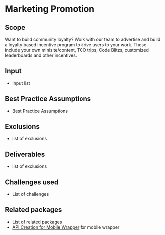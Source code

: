 # Marketing Promotion

## Scope

Want to build community loyalty?  Work with our team to advertise and build a loyalty based incentive program to drive users to your work.  These include  your own minisite/content, TCO trips, Code Blitzs, customized leaderboards and other incentives.

## Input

- Input list

## Best Practice Assumptions
- Best Practice Assumptions

## Exclusions
- list of exclusions

## Deliverables

- list of exclusions

## Challenges used

- List of challenges

## Related packages
- List of related packages
- [API Creation for Mobile Wrapper](../api-creation-app/README.md) for mobile wrapper
